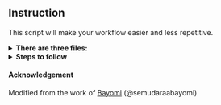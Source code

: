 ## Instruction
This script will make your workflow easier and less repetitive.

<details>
<summary><b>There are three files:</b></summary>

* [git_add_file;](./git_add_file.sh) this add selection of file(s), commit & push

* [git_add_all;](./git_add_all.sh) this add all files, commit & push

* [git_modified;](git_modified.sh) this commit (ie commit -am 'msg') and push modified files

</details>

<details>
<summary><b>Steps to follow</b></summary>

* <b>Step 1:</b> Create a file named 'filename' --> this file can be created at any location.

* <b>Step 2:</b> Copy and paste the code from the the appropriate 'filename' from this repo, add a new line after git push then save and exit.

* <b>Step 3:</b> Make the executable with 'chmod +x filename' or 'chmod 744 filename'

* <b>Step 4:</b> At this point, you script has been created and you can test it with the command './filename'

You can stop here and keep copying/move the file to the directory you want to push, but as developers we are lazy people. So the next steps will ensure that you can push anywhere in your terminal. To do this, we have to add our script to $PATH.

* <b>Step 5:</b> Paste this command into your terminal and press enter 
```
sudo ln 'filename' /usr/local/bin/'filename'
```

* <b>Step 6:</b> Cheers!!!!! Anytime you need to push, just type the appropriate 'filename' on your terminal and press enter.

</details>

#### Acknowledgement 
Modified from the work of [Bayomi](https://github.com/Bayomsss/gitpushwithease) (@semudaraabayomi)
